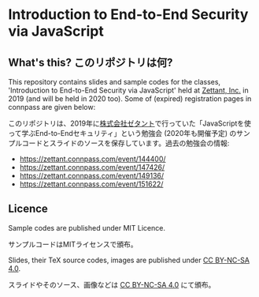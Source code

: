 # Introduction to End-to-End Security via JavaScript

## What's this? このリポジトリは何?

This repository contains slides and sample codes for the classes, 'Introduction to End-to-End Security via JavaScript' held at [Zettant, Inc.](https://www.zettant.com/) in 2019 (and will be held in 2020 too). Some of (expired) registration pages in connpass are given below:

このリポジトリは、2019年に[株式会社ゼタント](https://www.zettant.com/)で行っていた「JavaScriptを使って学ぶEnd-to-Endセキュリティ」という勉強会 (2020年も開催予定) のサンプルコードとスライドのソースを保存しています。過去の勉強会の情報:

- https://zettant.connpass.com/event/144400/
- https://zettant.connpass.com/event/147426/
- https://zettant.connpass.com/event/149136/
- https://zettant.connpass.com/event/151622/

## Licence

Sample codes are published under MIT Licence.

サンプルコードはMITライセンスで頒布。

Slides, their TeX source codes, images are published under [CC BY-NC-SA 4.0](https://creativecommons.org/licenses/by-nc-sa/4.0/legalcode).

スライドやそのソース、画像などは [CC BY-NC-SA 4.0](https://creativecommons.org/licenses/by-nc-sa/4.0/legalcode) にて頒布。
